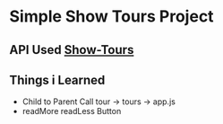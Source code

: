 # Simple Show Tours Project

## API Used [Show-Tours](https://course-api.com/react-tours-project)

## Things i Learned

- Child to Parent Call tour -> tours -> app.js
- readMore readLess Button

